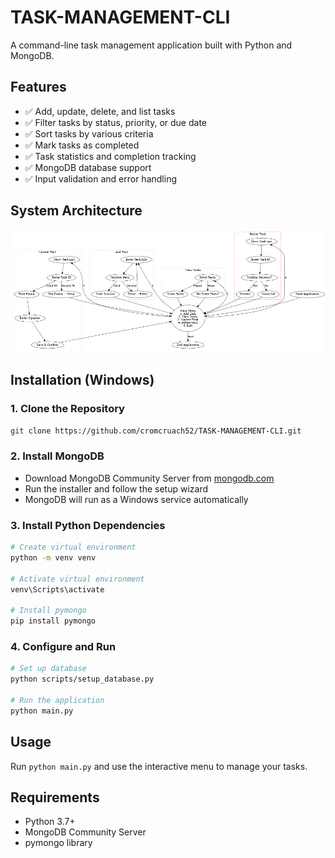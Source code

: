 # TASK-MANAGEMENT-CLI

A command-line task management application built with Python and MongoDB.

## Features

- ✅ Add, update, delete, and list tasks
- ✅ Filter tasks by status, priority, or due date
- ✅ Sort tasks by various criteria
- ✅ Mark tasks as completed
- ✅ Task statistics and completion tracking
- ✅ MongoDB database support
- ✅ Input validation and error handling

## System Architecture
![System Flowchart](assets/images/system-flowchart.png)

## Installation (Windows)

### 1. Clone the Repository

```bash
git clone https://github.com/cromcruach52/TASK-MANAGEMENT-CLI.git
```

### 2. Install MongoDB

- Download MongoDB Community Server from [mongodb.com](https://www.mongodb.com/try/download/community)
- Run the installer and follow the setup wizard
- MongoDB will run as a Windows service automatically

### 3. Install Python Dependencies

```bash
# Create virtual environment
python -m venv venv

# Activate virtual environment
venv\Scripts\activate

# Install pymongo
pip install pymongo
```

### 4. Configure and Run

```bash
# Set up database
python scripts/setup_database.py

# Run the application
python main.py
```

## Usage

Run `python main.py` and use the interactive menu to manage your tasks.

## Requirements

- Python 3.7+
- MongoDB Community Server
- pymongo library

